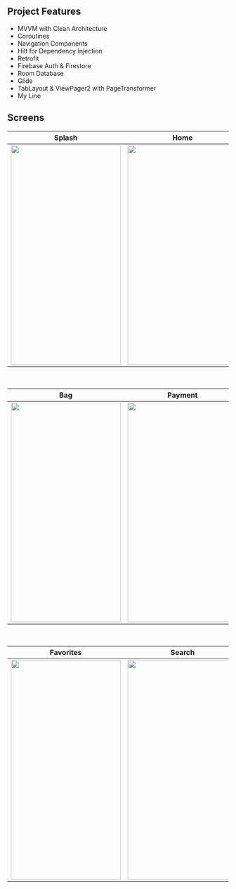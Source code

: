 ## Project Features
 - MVVM with Clean Architecture
 - Coroutines
 - Navigation Components
 - Hilt for Dependency Injection
 - Retrofit
 - Firebase Auth & Firestore
 - Room Database
 - Glide
 - TabLayout & ViewPager2 with PageTransformer
 - My Line

## Screens

| Splash | Home | Detail |
| ------ | ---- | ------ |
|<img src="https://user-images.githubusercontent.com/29903779/178731435-76e4d3a8-2a49-4a02-a669-e59e5ebb80ed.jpeg" width="250" height="500"/>|<img src="https://user-images.githubusercontent.com/29903779/178731521-144eafb0-07d0-42ba-ae51-a056e7f3ee38.jpeg" width="250" height="500"/>|<img src="https://user-images.githubusercontent.com/29903779/178732202-2a38a091-3fc5-4459-afff-c61ac64ec085.jpeg" width="250" height="500"/>|

</br>

| Bag | Payment | Success |
| --- | ------- | ------- |
|<img src="https://user-images.githubusercontent.com/29903779/178735674-e5bc7522-b658-4378-8889-80ddcd40f0e4.jpeg" width="250" height="500"/>|<img src="https://user-images.githubusercontent.com/29903779/178735688-0fb83c14-65c1-4f3a-8a94-0f6527e29b1a.jpeg" width="250" height="500"/>|<img src="https://user-images.githubusercontent.com/29903779/178735692-b37d1357-7df7-41d5-b1be-350bcdc87bcc.jpeg" width="250" height="500"/>|

</br>

| Favorites | Search | Profile |
| --------- | ------ | ------- |
|<img src="https://user-images.githubusercontent.com/29903779/178732712-00cbc7eb-106a-40d1-80d5-8760f3f16e5c.jpeg" width="250" height="500"/>|<img src="https://user-images.githubusercontent.com/29903779/178732793-ece04a7c-2809-4ee3-a21a-4c502f2c4fd7.jpeg" width="250" height="500"/>|<img src="https://user-images.githubusercontent.com/29903779/178732899-aeded36f-c90b-4dcd-a9e6-fdb6469b9cf1.jpeg" width="250" height="500"/>|

